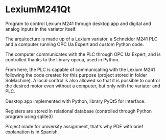 # LexiumM241Qt
 Program to control Lexium M241 through desktop app and digital and analog inputs in the variator itself.

The arquitecture is made up of a Lexium variator, a Schneider M241 PLC and a computer running OPC Ua Expert and custom Python code.

The computer communicates with the PLC through OPC Ua Expert, and is controlled thanks to the library opcua, used in Python.

From here, the PLC is capable of communicating with the Lexium M241 following the code created for this purpose (project stored in folder SoMachine). A local control is also allowed so that it is possible to control the desired motor even without a computer, but only with the variator and PLC.

 Desktop app implemented with Python, library PyQt5 for interface.

 Registers are stored in relational database (controlled through Python program using sqlite3)

 Project made for university assignment, that's why PDF with brief explanation is in Spanish.
